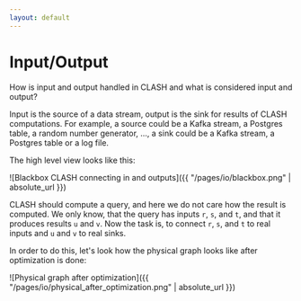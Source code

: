 ```yaml
---
layout: default
---
```


# Input/Output

How is input and output handled in CLASH and what is considered input and output?

Input is the source of a data stream, output is the sink for results of CLASH computations. For example, a source could be a Kafka stream, a Postgres table, a random number generator, ..., a sink could be a Kafka stream, a Postgres table or a log file.

The high level view looks like this:

![Blackbox CLASH connecting in and outputs]({{ "/pages/io/blackbox.png" | absolute_url }})

CLASH should compute a query, and here we do not care how the result is computed. We only know, that the query has inputs `r`, `s`, and `t`, and that it produces results `u` and `v`. Now the task is, to connect `r`, `s`, and `t` to real inputs and `u` and `v` to real sinks.

In order to do this, let's look how the physical graph looks like after optimization is done:

![Physical graph after optimization]({{ "/pages/io/physical_after_optimization.png" | absolute_url }})